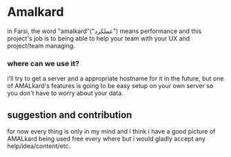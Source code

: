 # Amalkard
in Farsi, the word "amalkard"("عملکرد") means performance and this project's job is to being able to help your team with your UX and project/team managing.
### where can we use it?
i'll try to get a server and a appropriate hostname for it in the future, but one of AMALkard's features is going to be easy setup on your own server so you don't have to worry about your data.
## suggestion and contribution
for now every thing is only in my mind and i think i have a good picture of AMALkard being used free every where but i would gladly accept any help/idea/content/etc.
